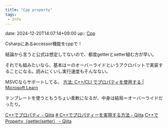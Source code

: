 ```yaml
---
title: "Cpp property"
tags:
 - Info
---
```


date: 2024-12-20T14:07:14+09:00
up:: [Cpp](../Bar/Program/Cpp.md)

Csharpにあるaccessor機能をcppで！


結論から言うと公式は想定してないので、都度getterとsetter組む方が早い。

それでも組みたいなら、基本は＝のオーバーライドというアクロバットで実装することになる。読みにくいし実行速度もそんなない。

MSVCならサポートしてる。
[方法: C++/CLI でプロパティを使用する | Microsoft Learn](https://learn.microsoft.com/ja-jp/cpp/dotnet/how-to-use-properties-in-cpp-cli?view=msvc-170)

テンプレートを使うともうちょい柔軟になるが、中身は結局＝オーバーライドだったり。

[C++でプロパティ - Qiita](https://qiita.com/DandyMania/items/78bb31492bee095bc4b0)
[# C++でプロパティーを実現する方法 - Qiita](https://qiita.com/m5knt/items/1da740db9c1b1935f304)
[C++でProperty（getter/setter） - Qiita](https://qiita.com/HogeTatu/items/1bb3a394f88ba90cd37e)